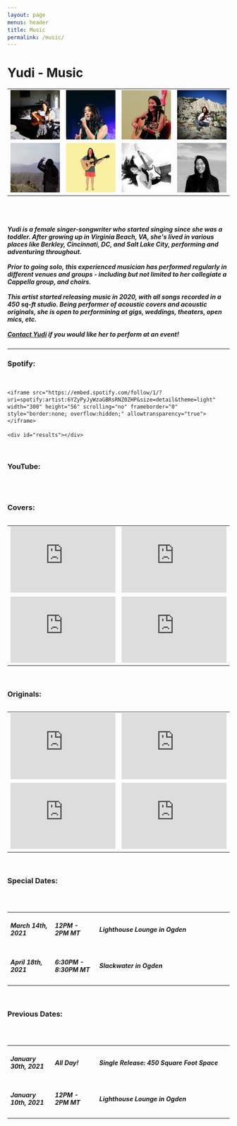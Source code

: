 ```yaml
---
layout: page
menus: header
title: Music
permalink: /music/
---
```


<h1 class="text-center"> Yudi - Music </h1>

<!-- <h5>
<table width="100%">
<tr>
<td width="25%">
</td>
<td width="50%">
Single coming out Jan 30th! "450 Square Foot Space"
<img src="/assets/img/450sqftspaceart.png" class="img-fluid">
</td>
<td width="25%">
</td>
</tr>
<table>
<br>
<br/> -->

<table width="100%">
<tr>
<td width="25%">
<img src="/assets/img/music1.jpg" class="img-fluid">
</td>
<td width="25%">
<img src="/assets/img/music2.jpg" class="img-fluid">
</td>
<td width="25%">
<img src="/assets/img/music3.jpg" class="img-fluid">
</td>
<td width="25%">
<img src="/assets/img/music4.jpg" class="img-fluid">
</td>
</tr>

<tr>
<td width="25%">
<img src="/assets/img/music5.jpg" class="img-fluid">
</td>
<td width="25%">
<img src="/assets/img/music6.png" class="img-fluid">
</td>
<td width="25%">
<img src="/assets/img/music7.png" class="img-fluid">
</td>
<td width="25%">
<img src="/assets/img/music8.jpg" class="img-fluid">
</td>
</tr>
<table>
<br/>

<br/>
<h5>
Yudi is a female singer-songwriter who started singing since she was a toddler. After growing up in Virginia Beach, VA, she's lived in various places like Berkley, Cincinnati, DC, and Salt Lake City, performing and adventuring throughout. 
<br/>
<br/>
Prior to going solo, this experienced musician has performed regularly in different venues and groups - including but not limited to her collegiate a Cappella group, and choirs.  
<br/>
<br/>
This artist started releasing music in 2020, with all songs recorded in a 450 sq-ft studio. Being performer of acoustic covers and acoustic originals, she is open to performining at gigs, weddings, theaters, open mics, etc.
<br/>
<br/>
<a href="https://yudiko.github.io/contact/#/">Contact Yudi</a> if you would like her to perform at an event! 

</h5>
<hr />
<h3>Spotify:</h3>
<br/>
<body>
   <div class="container">

   	<iframe src="https://embed.spotify.com/follow/1/?uri=spotify:artist:6YZyPyJyWzaGBRsRNZ0ZHP&size=detail&theme=light" width="300" height="56" scrolling="no" frameborder="0" style="border:none; overflow:hidden;" allowtransparency="true"></iframe>

   	<div id="results"></div>

   </div>

 </body>
<br/>
<h3>YouTube:</h3>
<br/>
<body>
<div class="container">
<script src="https://apis.google.com/js/platform.js"></script>

<div class="g-ytsubscribe" data-channelid="UCBngJ1efJfFtKdmBZWKo-kg" data-layout="full" data-count="default"></div>
   </div>
</body>
<br/>
<h3>Covers:</h3>

<table width="100%">
<tr>
<td>
<iframe width="100%" height=auto src="https://www.youtube.com/embed/TBIIINWb32c" frameborder="0" allow="accelerometer; autoplay; clipboard-write; encrypted-media; gyroscope; picture-in-picture" allowfullscreen></iframe>
</td>
<td>
<iframe width="100%" height=auto src="https://www.youtube.com/embed/FsQGA0AIaUY" frameborder="0" allow="accelerometer; autoplay; encrypted-media; gyroscope; picture-in-picture" allowfullscreen></iframe>
</td>
</tr>
<tr>
<td>
<iframe width="100%" height=auto src="https://www.youtube.com/embed/ytDrD1Tmxkw" frameborder="0" allow="accelerometer; autoplay; encrypted-media; gyroscope; picture-in-picture" allowfullscreen></iframe>
</td>
<td>
<iframe width="100%" height=auto src="https://www.youtube.com/embed/fAAVWLOopRY" frameborder="0" allow="accelerometer; autoplay; encrypted-media; gyroscope; picture-in-picture" allowfullscreen></iframe>
</td>
</tr>
<table>
<br/>

<h3>Originals:</h3>

<table width="100%">
<tr>
<td>
<iframe width="100%" height=auto src="https://www.youtube.com/embed/aTwRE3vL2Bs" frameborder="0" allow="accelerometer; autoplay; encrypted-media; gyroscope; picture-in-picture" allowfullscreen></iframe>
</td>
<td>
<iframe width="100%" height=auto src="https://www.youtube.com/embed/-ty8y-nRHCA" frameborder="0" allow="accelerometer; autoplay; encrypted-media; gyroscope; picture-in-picture" allowfullscreen></iframe>
</td>
</tr>
<tr>
<td>
<iframe width="100%" height=auto src="https://www.youtube.com/embed/ngDtU--h0HY" frameborder="0" allow="accelerometer; autoplay; encrypted-media; gyroscope; picture-in-picture" allowfullscreen></iframe>
</td>
<td>
<iframe width="100%" height=auto src="https://www.youtube.com/embed/54Dtv1WgtjU" frameborder="0" allow="accelerometer; autoplay; clipboard-write; encrypted-media; gyroscope; picture-in-picture" allowfullscreen></iframe>
</td>
</tr>
<table>
<br/>

<h3>Special Dates:</h3>
<br/>
<table width="100%">

<tr>
<td width="20%">
<h5>March 14th, 2021</h5>
</td>
<td width="20%">
<h5>12PM - 2PM MT</h5>
</td>
<td width="60%">
<h5>Lighthouse Lounge in Ogden</h5>
</td>
</tr> 
<tr>
<td width="20%">
<h5>April 18th, 2021</h5>
</td>
<td width="20%">
<h5>6:30PM - 8:30PM MT</h5>
</td>
<td width="60%">
<h5>Slackwater in Ogden</h5>
</td>
</tr> 
<table>
<br/>

<h3>Previous Dates:</h3>
<br/>
<table width="100%">
<tr>
<td width="20%">
<h5>January 30th, 2021</h5>
</td>
<td width="20%">
<h5>All Day!</h5>
</td>
<td width="60%">
<h5>Single Release: 450 Square Foot Space</h5>
</td>
</tr> 
<tr>
<td width="20%">
<h5>January 10th, 2021</h5>
</td>
<td width="20%">
<h5>12PM - 2PM MT</h5>
</td>
<td width="60%">
<h5>Lighthouse Lounge in Ogden</h5>
</td>
</tr>
<table>
<!-- Add one of these for a new event: -->

<!-- <tr>
<td width="20%">
<h5>January 10th, 2021</h5>
</td>
<td width="20%">
<h5>12PM - 2PM MT</h5>
</td>
<td width="60%">
<h5>Lighthouse Lounge in Ogden</h5>
</td>
</tr> -->


<br/>